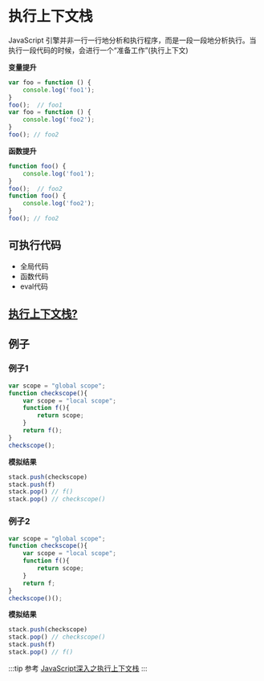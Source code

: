 # 执行上下文栈
JavaScript 引擎并非一行一行地分析和执行程序，而是一段一段地分析执行。当执行一段代码的时候，会进行一个“准备工作”(执行上下文)

**变量提升**
```js
var foo = function () {
    console.log('foo1');
}
foo();  // foo1
var foo = function () {
    console.log('foo2');
}
foo(); // foo2
```
**函数提升**
```js
function foo() {
    console.log('foo1');
}
foo();  // foo2
function foo() {
    console.log('foo2');
}
foo(); // foo2
```

## 可执行代码
* 全局代码
* 函数代码
* eval代码

## [执行上下文栈?](./eventloop.md#什么是执行栈)


## 例子
### 例子1
```js
var scope = "global scope";
function checkscope(){
    var scope = "local scope";
    function f(){
        return scope;
    }
    return f();
}
checkscope();
```
**模拟结果**
```js
stack.push(checkscope)
stack.push(f)
stack.pop() // f()
stack.pop() // checkscope()
```

### 例子2
```js
var scope = "global scope";
function checkscope(){
    var scope = "local scope";
    function f(){
        return scope;
    }
    return f;
}
checkscope()();
```
**模拟结果**
```js
stack.push(checkscope)
stack.pop() // checkscope()
stack.push(f)
stack.pop() // f()
```
:::tip 参考
[JavaScript深入之执行上下文栈](https://github.com/mqyqingfeng/Blog/issues/4)
:::

<tongji/>